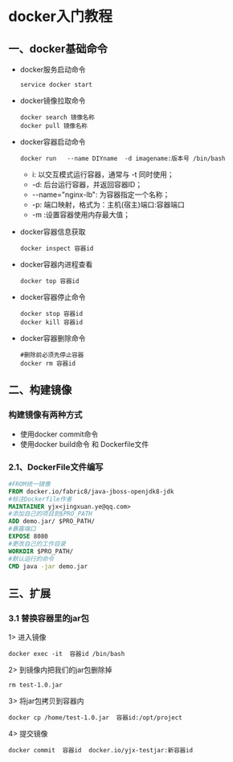 # docker入门教程

## 一、docker基础命令

- docker服务启动命令
    ```
    service docker start
    ```

- docker镜像拉取命令
    ```docker
    docker search 镜像名称
    docker pull 镜像名称
    ``` 

- docker容器启动命令

    ```linux
    docker run   --name DIYname  -d imagename:版本号 /bin/bash
    ```

    - i: 以交互模式运行容器，通常与 -t 同时使用；  
    - -d: 后台运行容器，并返回容器ID；  
    - --name="nginx-lb": 为容器指定一个名称；  
    - -p: 端口映射，格式为：主机(宿主)端口:容器端口  
    - -m :设置容器使用内存最大值；

- docker容器信息获取
    ```docker
    docker inspect 容器id
    ```

- docker容器内进程查看
    ```docker
    docker top 容器id
    ```


- docker容器停止命令
    ```docker
    docker stop 容器id
    docker kill 容器id
    ``` 

- docker容器删除命令
    ```docker
    #删除前必须先停止容器
    docker rm 容器id
    ``` 


## 二、构建镜像

### 构建镜像有两种方式
- 使用docker commit命令
- 使用docker build命令 和 Dockerfile文件

### 2.1、DockerFile文件编写

```DockerFile
#FROM统一镜像
FROM docker.io/fabric8/java-jboss-openjdk8-jdk
#标注Dockerfile作者
MAINTAINER yjx<jingxuan.ye@qq.com>
#添加自己的项目到$PRO_PATH
ADD demo.jar/ $PRO_PATH/
#暴露端口
EXPOSE 8080
#更改自己的工作目录
WORKDIR $PRO_PATH/
#默认运行的命令
CMD java -jar demo.jar
```



## 三、扩展

### 3.1 替换容器里的jar包

1> 进入镜像
```
docker exec -it  容器id /bin/bash
```

2> 到镜像内把我们的jar包删除掉
```
rm test-1.0.jar
```

3> 将jar包拷贝到容器内
```
docker cp /home/test-1.0.jar  容器id:/opt/project
```

4> 提交镜像
```
docker commit  容器id  docker.io/yjx-testjar:新容器id
```
